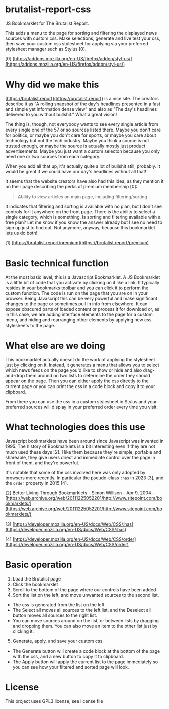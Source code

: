 # brutalist-report-css
JS Bookmarklet for The Brutalist Report.

This adds a menu to the page for sorting and filtering the displayed news sources with custom css. Make selections, generate and live test your css, then save your custom css stylesheet for applying via your preferred stylesheet manager such as Stylus [0].

[0] [https://addons.mozilla.org/en-US/firefox/addon/styl-us/](https://addons.mozilla.org/en-US/firefox/addon/styl-us/)

# Why did we make this
[https://brutalist.report](https://brutalist.report) is a nice site. The creators describe it as "A rolling snapshot of the day's headlines presented in a fast and simple yet information dense view" and also as "The day's headlines delivered to you without bullshit." What a great vision!

The thing is, though, not everybody wants to see every single article from every single one of the 57 or so sources listed there. Maybe you don't care for politics, or maybe you don't care for sports, or maybe you care about technology but not the tech industry. Maybe you think a source is not trusted enough, or maybe the source is actually mostly just product advertisements. Maybe you just want a custom selecton because you only need one or two sources from each category.

When you add all that up, it's actually quite a lot of bullshit still, probably. It would be great if we could have our day's headlines without all that!

It seems that the website creators have also had this idea, as they mention it on their page describing the perks of premium membership [0]:
> Ability to view articles on main page, including filtering/sorting

It indicates that filtering and sorting is available with no plan, but I don't see controls for it anywhere on the front page. There is the ability to select a single category, which is something. Is sorting and filtering available with a free plan? Let me know if you know the answer already but I see no need to sign up just to find out. Not anymore, anyway, because this bookmarklet lets us do both!

[1] [https://brutalist.report/premium](https://brutalist.report/premium)

# Basic technical function
At the most basic level, this is a Javascript Bookmarklet. A JS Bookmarklet is a little bit of code that you activate by clicking on it like a link. It typically resides in your bookmarks toolbar and you can click it to perform the custom function. The code is run on the page that you are on in your browser. Being Javascript this can be very powerful and make significant changes to the page or sometimes pull in info from elsewhere. It can expose obscured parts of loaded content or process it for download or, as in this case, we are adding interface elements to the page for a custom menu, and hiding and rearranging other elements by applying new css stylesheets to the page.

# What else are we doing
This bookmarklet actually doesnt do the work of applying the stylesheet just by clicking on it. Instead, it generates a menu that allows you to select which news feeds on the page you'd like to show or hide and also drag-and-drop them around on two lists to determine the order they should appear on the page. Then you can either apply the css directly to the current page or you can print the css in a code block and copy it to your clipboard.

From there you can use the css in a custom stylesheet in Stylus and your preferred sources will display in your preferred order every time you visit.

# What technologies does this use
Javascript bookmarklets have been around since Javascript was invented in 1995. The history of Bookmarklets is a bit interesting even if they are not much used these days [2]. I like them because they're simple, portable and shareable, they give users direct and immediate control over the page in front of them, and they're powerful.

It's notable that some of the css involved here was only adopted by browsers more recently. In particular the pseudo-class `:has` in 2023 [3], and the `order` property in 2015 [4].

[2] Better Living Through Bookmarklets - Simon Willison - Apr 9, 2004 - [https://web.archive.org/web/20111225052201/http://www.sitepoint.com/bookmarklets/](https://web.archive.org/web/20111225052201/http://www.sitepoint.com/bookmarklets/)

[3] [https://developer.mozilla.org/en-US/docs/Web/CSS/:has](https://developer.mozilla.org/en-US/docs/Web/CSS/:has)

[4] [https://developer.mozilla.org/en-US/docs/Web/CSS/order](https://developer.mozilla.org/en-US/docs/Web/CSS/order)

# Basic operation
1. Load the Brutalist page
2. Click the bookmarklet
3. Scroll to the bottom of the page where our controls have been added
4. Sort the list on the left, and move unwanted sources to the second list.
- The css is generated from the list on the left.
- The Select all moves all sources to the left list, and the Deselect all button moves all sources to the right list.
- You can move sources around on the list, or between lists by dragging and dropping them. You can also move an item to the other list just by clicking it.
5. Generate, apply, and save your custom css
- The Generate button will create a code block at the bottom of the page with the css, and a new button to copy it to clipboard.
- The Apply button will apply the current list to the page immediately so you can see how your filtered and sorted page will look.

# License
This project uses GPL3 license, see license file
